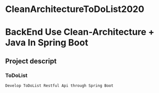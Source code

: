 # CleanArchitectureToDoList2020
# BackEnd Use Clean-Architecture + Java In Spring Boot
## Project descript
### ToDoList
```
Develop ToDoList Restful Api through Spring Boot 
```
